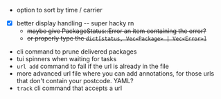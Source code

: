 - option to sort by time / carrier
- [x] better display handling -- super hacky rn 
    - ~~maybe give PackageStatus::Error an item containing the error?~~
    - ~~or properly type the `dict[status, Vec<Package> | Vec<Error>]`~~
- cli command to prune delivered packages 
- tui spinners when waiting for tasks
- `url add` command to fail if the url is already in the file
- more advanced url file where you can add annotations, for those urls that don't contain your postcode. YAML?
- `track` cli command that accepts a url
